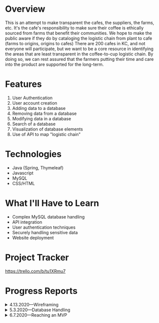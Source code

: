 


# Overview
This is an attempt to make transparent the cafes, the suppliers, the farms, etc. It's the cafe's responsibility to make sure their coffee is ethically sourced from farms that benefit their communities. We hope to make the public aware if they do by cataloging the logistic chain from plant to cafe (farms to origins, origins to cafes) There are 200 cafes in KC, and not everyone will participate, but we want to be a core resource in identifying the areas that are least transparent in the coffee-to-cup logistic chain. By doing so, we can rest assured that the farmers putting their time and care into the product are supported for the long-term.

# Features

 1. User Authentication
 2. User account creation
 3. Adding data to a database
 4. Removing data from a database
 5. Modifying data in a database
 6. Search of a database
 7. Visualization of database elements
 8. Use of API to map "logistic chain"

# Technologies

 - Java (Spring, Thymeleaf)
 - Javascript
 - MySQL
 - CSS/HTML

# What I'll Have to Learn

 - Complex MySQL database handling
 - API integration
 - User authentication techniques
 - Securely handling sensitive data
 - Website deployment

# Project Tracker
https://trello.com/b/tu1XRmu7



# Progress Reports

<details>
 <summary>4.13.2020—Wireframing</summary>
 
> After a short hiatus, I'm returning to this project with a fresh mind and intentions of broadening scope. Today, we're tackling wireframing. The original design for the UX seemed clunky, outdated, and difficult to optimize for mobile: 
> 
> <img src="https://github.com/kaleblucas/kc-coffee/blob/master/wireframes/alternates/bubble_list_wireframe.png?raw=true" width="600">
>
> The second idea featured more intuitive and scalable navigation techniques, but we weren't quite there...
> 
> <img src="https://github.com/kaleblucas/kc-coffee/blob/master/wireframes/alternates/flat_list_ui_wireframe.png?raw=true" width="600">
> 
> These concepts relied too heavily on a widescreen format, and weren't designed with common user experience in mind. They focused on navigation to direct you to the content rather than present it upfront. This could lead to quick user fatigue or disinterest in the website entirely. After conversations with my "in-house designer" and some glances at popular websites, we modified the format.
> 
> Landing Page:
>
><img src="https://github.com/kaleblucas/kc-coffee/blob/master/wireframes/KC-COFFEE-WIREFRAME-1-1.png?raw=true" width="400">
> 
>Cafe Page:
>
> <img src="https://github.com/kaleblucas/kc-coffee/blob/master/wireframes/KC-COFFEE-WIREFRAME-1-2.png?raw=true" width="400">
> 
> 
>Cafe-specific Coffee Page:
>
> <img src="https://github.com/kaleblucas/kc-coffee/blob/master/wireframes/KC-COFFEE-WIREFRAME-1-3.png?raw=true" width="400">
>
>Alas, an experience that's easier to navigate and clearer to the user. We may pull design elements from previous ideas, but implement them in such a way that their usage is more intuitive and remains aware of  usage trends.
>
> \> (end 4.13.2020)
</details>

<details>
 <summary>5.3.2020—Database Handling</summary>
 
>Over this sprint, we added two model classes: Coffee and Farm. This is sketch of how these classes are intended to interact with the whole:
>
> <img src="https://github.com/kaleblucas/kc-coffee/blob/master/md_images/5.3.20_sketch1.png?raw=true" width="400">
>
>This will allow us to have more specific and robust data, building greater relationships and should set us up for a more refined experience in the end.
>
>Below is some rough implementation of forms to show proof-of-concept toward the ability to add these entries to the database via the web-UI.
>
> <img src="https://github.com/kaleblucas/kc-coffee/blob/master/md_images/5.3.20_forms.PNG?raw=true" width="400">
>
>
>Lastly, here's a clip of what our Coffee data looks like in the database:
>
> <img src="https://github.com/kaleblucas/kc-coffee/blob/master/md_images/5.3.20_mysql.PNG?raw=true" width="400">
>
>
> \> (end 5.3.2020)
 </details>
 
<details>
 <summary>6.7.2020—Reaching an MVP</summary>
 
>My documentation skills have lacked over the last several weeks, but we've developed a minimum viable product for this application. The original MVC set-up was flawed in its original conception. We've tabled the idea of introducing 'farms' as it will be more difficult to source that information. The focus we have now is on cafes, their available coffee origins, and describing the origin. This application was deployed using AWS, and may (or may not) be available to see at http://cafeorigins-env.eba-gu2e2vdr.us-east-1.elasticbeanstalk.com/
>
>There are still many features to implement, but this is just the beginning!
>
>See the photo-dump below to understand the features currently developed and where the design led us. Click to open the image and see it in full scale.
>
> ___
> 
>Main-page: Shows list of cafes. The color behind the cafe name is randomly chosen based on a color pallet array. 
>
> <img src="https://github.com/kaleblucas/kc-coffee/blob/master/md_images/6.7.20_cafe-1.png?raw=true" width="600">
>
> <img src="https://github.com/kaleblucas/kc-coffee/blob/master/md_images/6.7.20_cafe-2.png?raw=true" width="600">
>
>___
>Cafe Page: Includes unique map showing location of cafe, a short bio, and a list of the available coffees.
>
> <img src="https://github.com/kaleblucas/kc-coffee/blob/master/md_images/6.7.20_cafe-page.png?raw=true" width="600">
>
> ___
>Search: Non-case sensitive search returns results based on the name of the cafe.
>
> <img src="https://github.com/kaleblucas/kc-coffee/blob/master/md_images/6.7.20_search.png?raw=true" width="600">
>
>___
>Edit Page: Allows you to select a cafe to edit or add a new entry.
>
> <img src="https://github.com/kaleblucas/kc-coffee/blob/master/md_images/6.7.20_edit.png?raw=true" width="600">
>
>___
>Edit Cafe: Modify values and checkbox-select available coffees from a defined list of coffees stored in the database.
>
> <img src="https://github.com/kaleblucas/kc-coffee/blob/master/md_images/6.7.20_cafe-edit.png?raw=true" width="600">
>
>___
>Delete Cafe: Ability to remove entry entirely from the database with warning prompt.
>
> <img src="https://github.com/kaleblucas/kc-coffee/blob/master/md_images/6.7.20_delete.png?raw=true" width="600">
>
>___
>Add Cafe: Define the cafe here and add it to the database.
>
> <img src="https://github.com/kaleblucas/kc-coffee/blob/master/md_images/6.7.20_cafe-add.png?raw=true" width="600">
>
>___
>About Page: Describes purpose of the website.
>
> <img src="https://github.com/kaleblucas/kc-coffee/blob/master/md_images/6.7.20_about.png?raw=true" width="600">
>
> (end 6.7.2020)
 </details>
